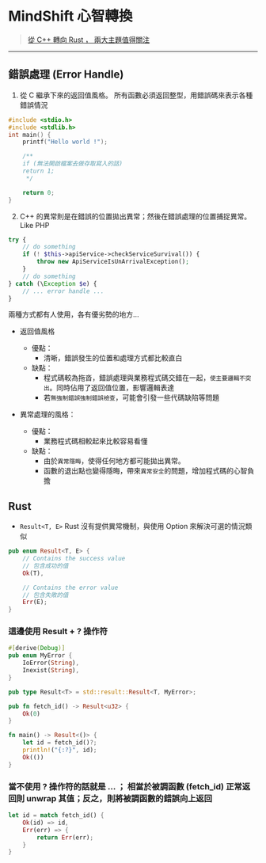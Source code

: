 # MindShift 心智轉換

> [從 C++ 轉向 Rust ， 兩大主題值得關注](https://mp.weixin.qq.com/s/UTncMLvU4dcjZumK2dQrqQ)

---

## 錯誤處理 (Error Handle)

1. 從 C 繼承下來的返回值風格。 所有函數必須返回整型，用錯誤碼來表示各種錯誤情況
```c
#include <stdio.h>
#include <stdlib.h>
int main() {
    printf("Hello world !");

    /**
    if (無法開啟檔案去做存取寫入的話)
    return 1;
     */

    return 0;
}
```
2. C++ 的異常則是在錯誤的位置拋出異常；然後在錯誤處理的位置捕捉異常。 Like PHP
```php
try {
    // do something
    if (! $this->apiService->checkServiceSurvival()) {
        throw new ApiServiceIsUnArrivalException();
    }
    // do something
} catch (\Exception $e) {
    // ... error handle ...
}
```

兩種方式都有人使用，各有優劣勢的地方…
- 返回值風格
    - 優點：
        - 清晰，錯誤發生的位置和處理方式都比較直白
    - 缺點：
        - 程式碼較為拖沓，錯誤處理與業務程式碼交錯在一起，`使主要邏輯不突出`。同時佔用了返回值位置，影響邏輯表達
        - 若`無強制錯誤強制錯誤檢查`，可能會引發一些代碼缺陷等問題

- 異常處理的風格：
    - 優點：
        - 業務程式碼相較起來比較容易看懂
    - 缺點：
        - 由於`異常隱晦`，使得任何地方都可能拋出異常。
        - 函數的退出點也變得隱晦，帶來`異常安全`的問題，增加程式碼的心智負擔


## Rust 
- `Result<T, E>`
Rust 沒有提供異常機制，與使用 Option 來解決可選的情況類似

```rust
pub enum Result<T, E> {
    // Contains the success value
    // 包含成功的值
    Ok(T),

    // Contains the error value
    // 包含失敗的值
    Err(E);
}
```

### 這邊使用 Result + ? 操作符
```rust 
#[derive(Debug)]
pub enum MyError {
    IoError(String),
    Inexist(String),
}

pub type Result<T> = std::result::Result<T, MyError>;

pub fn fetch_id() -> Result<u32> {
    Ok(0)
}

fn main() -> Result<()> {
    let id = fetch_id()?;
    println!("{:?}", id);
    Ok(())
}
```

### 當不使用 ? 操作符的話就是 ... ； 相當於被調函數 (fetch_id) 正常返回則 unwrap 其值；反之，則將被調函數的錯誤向上返回
```rust
let id = match fetch_id() {
    Ok(id) => id,
    Err(err) => {
        return Err(err);
    }
}
```


